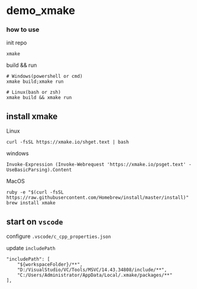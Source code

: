 # demo_xmake

### how to use

init repo

```
xmake
```

build && run

```
# Windows(powershell or cmd)
xmake build;xmake run

# Linux(bash or zsh)
xmake build && xmake run
```

## install xmake

Linux

```
curl -fsSL https://xmake.io/shget.text | bash
```

windows

```
Invoke-Expression (Invoke-Webrequest 'https://xmake.io/psget.text' -UseBasicParsing).Content
```

MacOS

```
ruby -e "$(curl -fsSL https://raw.githubusercontent.com/Homebrew/install/master/install)"
brew install xmake
```

## start on `vscode`

configure `.vscode/c_cpp_properties.json`

update `includePath`

```
"includePath": [
    "${workspaceFolder}/**",
    "D:/VisualStudio/VC/Tools/MSVC/14.43.34808/include/**",
    "C:/Users/Administrator/AppData/Local/.xmake/packages/**"
],
```
